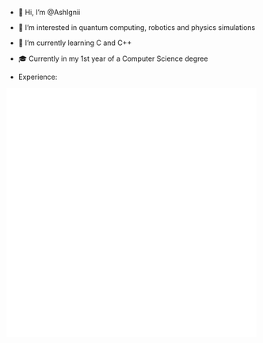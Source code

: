 - 👋 Hi, I’m @AshIgnii
- 👀 I’m interested in quantum computing, robotics and physics simulations
- 🌱 I’m currently learning C and C++
- 🎓 Currently in my 1st year of a Computer Science degree

- Experience:

<img src="https://raw.githubusercontent.com/AshIgnii/AshIgnii/main/main.svg?sanitize=true"/>

  	
